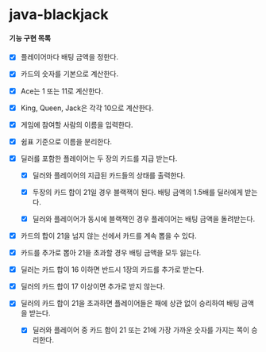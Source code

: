 # java-blackjack

#### 기능 구현 목록

- [x]  플레이어마다 배팅 금액을 정한다.



- [x]  카드의 숫자를 기본으로 계산한다.
  - [x] Ace는 1 또는 11로 계산한다.
  - [x] King, Queen, Jack은 각각 10으로 계산한다.



- [x]  게임에 참여할 사람의 이름을 입력한다.
  - [x] 쉼표 기준으로 이름을 분리한다.



- [x] 딜러를 포함한 플레이어는 두 장의 카드를 지급 받는다.
  - [x] 딜러와 플레이어의 지급된 카드들의 상태를 출력한다.
  - [x] 두장의 카드 합이 21일 경우 블랙잭이 된다. 배팅 금액의 1.5배를 딜러에게 받는다.
  - [x] 딜러와 플레이어가 동시에 블랙잭인 경우 플레이어는 배팅 금액을 돌려받는다.



- [x]  카드의 합이 21을 넘지 않는 선에서 카드를 계속 뽑을 수 있다.
  - [x] 카드를 추가로 뽑아 21을 초과할 경우 배팅 금액을 모두 잃는다.
  - [x] 딜러는 카드 합이 16 이하면 반드시 1장의 카드를 추가로 받는다.
  - [x] 딜러의 카드 합이 17 이상이면 추가로 받지 않는다.



- [x] 딜러의 카드 합이 21을 초과하면 플레이어들은 패에 상관 없이 승리하여 배팅 금액을 받는다. 
  - [x] 딜러와 플레이어 중 카드 합이 21 또는 21에 가장 가까운 숫자를 가지는 쪽이 승리한다.